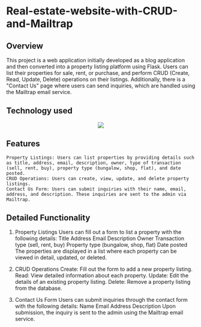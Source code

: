 # Real-estate-website-with-CRUD-and-Mailtrap

## Overview

This project is a web application initially developed as a blog application and then converted into a property listing platform using Flask. Users can list their properties for sale, rent, or purchase, and perform CRUD (Create, Read, Update, Delete) operations on their listings. Additionally, there is a "Contact Us" page where users can send inquiries, which are handled using the Mailtrap email service.


## Technology used
<p align="center">
  <a href="https://skillicons.dev">
    <img src="https://skillicons.dev/icons?i=python,flask,github,vscode,git,bootstrap,js,html,css" />
  </a>
</p>


          

## Features

    Property Listings: Users can list properties by providing details such as title, address, email, description, owner, type of transaction (sell, rent, buy), property type (bungalow, shop, flat), and date posted.
    CRUD Operations: Users can create, view, update, and delete property listings.
    Contact Us Form: Users can submit inquiries with their name, email, address, and description. These inquiries are sent to the admin via Mailtrap.

## Detailed Functionality

1. Property Listings
  Users can fill out a form to list a property with the following details:
            Title
            Address
            Email
            Description
            Owner
            Transaction type (sell, rent, buy)
            Property type (bungalow, shop, flat)
            Date posted
        The properties are displayed in a list where each property can be viewed in detail, updated, or deleted.

2.    CRUD Operations
        Create: Fill out the form to add a new property listing.
        Read: View detailed information about each property.
        Update: Edit the details of an existing property listing.
        Delete: Remove a property listing from the database.

3. Contact Us Form
        Users can submit inquiries through the contact form with the following details:
            Name
            Email
            Address
            Description
        Upon submission, the inquiry is sent to the admin using the Mailtrap email service.
